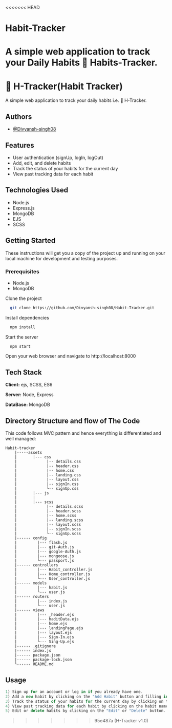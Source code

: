 <<<<<<< HEAD
# Habit-Tracker
A simple web application to track your Daily Habits 💪 Habits-Tracker.
=======

# 💪 H-Tracker(Habit Tracker)
A simple web application to track your daily habits i.e. 💪 H-Tracker.

## Authors

- [@Divyansh-singh08](https://github.com/Divyansh-singh08/Habit-Tracker)

## Features

- User authentication (signUp, logIn, logOut)
- Add, edit, and delete habits
- Track the status of your habits for the current day
- View past tracking data for each habit


## Technologies Used

- Node.js
- Express.js
- MongoDB
- EJS
- SCSS


## Getting Started

These instructions will get you a copy of the project up and running on your local machine for development and testing purposes.

### Prerequisites
- Node.js
- MongoDB

Clone the project

```bash
  git clone https://github.com/Divyansh-singh08/Habit-Tracker.git
```

Install dependencies

```bash
  npm install
```

Start the server

```bash
  npm start
```

Open your web browser and navigate to http://localhost:8000

## Tech Stack

**Client:** ejs, SCSS, ES6

**Server:** Node, Express

**DataBase:** MongoDB

## Directory Structure and flow of The Code
This code follows MVC pattern and hence everything is differentiated and well managed:

    Habit-tracker
        |-----assets
        |       |--- css
        |             |-- details.css
        |             |-- header.css
        |             |-- home.css
        |             |-- landing.css
        |             |-- layout.css
        |             |-- signIn.css
        |             └-- signUp.css
        |       |--- js
        |       |     
        |       |--- scss
        |             |-- details.scss
        |             |-- header.scss
        |             |-- home.scss
        |             |-- landing.scss
        |             |-- layout.scss
        |             |-- signIn.scss
        |             └-- signUp.scss
        |------ config
        |         |--- flash.js
        |         |--- git-Auth.js
        |         |--- google-Auth.js
        |         |--- mongoose.js
        |         └--- passport.js
        |------ controllers
        |         |--- Habit_controller.js
        |         |--- Home_controller.js
        |         └--- User_controller.js
        |------ models
        |         |--- habit.js
        |         └--- user.js
        |------ routers
        |         |--- index.js
        |         └--- user.js
        |------ views
        |         |--- _header.ejs
        |         |--- haditData.ejs
        |         |--- home.ejs
        |         |--- landingPage.ejs
        |         |--- layout.ejs
        |         |--- Sign-In.ejs
        |         └--- Sing-Up.ejs
        |------ .gitignore
        |------ index.js
        |------ package.json
        |------ package-lock.json
        └------ README.md

## Usage

```javascript
1) Sign up for an account or log in if you already have one.
2) Add a new habit by clicking on the "Add Habit" button and filling in the form.
3) Track the status of your habits for the current day by clicking on the "Mark as Done" or "Mark as Not Done" button.
4) View past tracking data for each habit by clicking on the habit name.
5) Edit or delete habits by clicking on the "Edit" or "Delete" button.
```


>>>>>>> 95e487a (H-Tracker v1.0)
